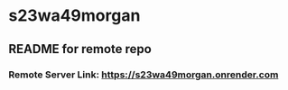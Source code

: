 # s23wa49morgan
## README for remote repo

### Remote Server Link: https://s23wa49morgan.onrender.com 
